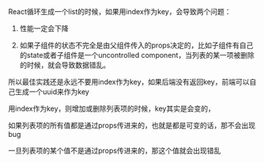 React循环生成一个list的时候，如果用index作为key，会导致两个问题：



1. 性能一定会下降

2. 如果子组件的状态不完全是由父组件传入的props决定的，比如子组件有自己的state或者子组件是一个uncontrolled component，当列表的某一项被删除的时候，就会导致数据错乱。





所以最佳实践还是永远不要用index作为key，如果后端没有返回key，前端可以自己生成一个uuid来作为key



用index作为key，则增加或删除列表项的时候，key其实是会变的，

如果列表项的所有值都是通过props传进来的，也就是都是可变的话，那不会出现bug

一旦列表项的某个值不是通过props传进来的，那这个值就会出现错乱

